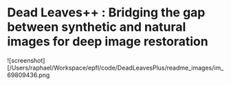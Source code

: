 # Dead Leaves++ : Bridging the gap between synthetic and natural images for deep image restoration

![screenshot][/Users/raphael/Workspace/epfl/code/DeadLeavesPlus/readme_images/im_69809436.png
